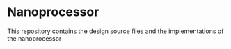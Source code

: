 # Nanoprocessor

This repository contains the design source files and the implementations of the nanoprocessor
